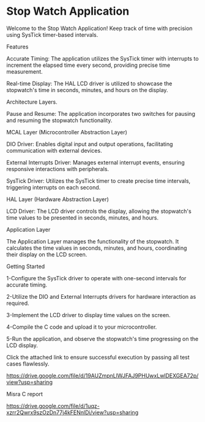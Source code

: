 # Stop Watch Application

Welcome to the Stop Watch Application! Keep track of time with precision using SysTick timer-based intervals.

Features

Accurate Timing: The application utilizes the SysTick timer with interrupts to increment the elapsed time every second, providing precise time measurement.

Real-time Display: The HAL LCD driver is utilized to showcase the stopwatch's time in seconds, minutes, and hours on the display.

Architecture Layers.

Pause and Resume: The application incorporates two switches for pausing and resuming the stopwatch functionality.

MCAL Layer (Microcontroller Abstraction Layer)

DIO Driver: Enables digital input and output operations, facilitating communication with external devices.

External Interrupts Driver: Manages external interrupt events, ensuring responsive interactions with peripherals.

SysTick Driver: Utilizes the SysTick timer to create precise time intervals, triggering interrupts on each second.

HAL Layer (Hardware Abstraction Layer)

LCD Driver: The LCD driver controls the display, allowing the stopwatch's time values to be presented in seconds, minutes, and hours.

Application Layer

The Application Layer manages the functionality of the stopwatch. It calculates the time values in seconds, minutes, and hours, coordinating their display on the LCD screen.

Getting Started

1-Configure the SysTick driver to operate with one-second intervals for accurate timing.

2-Utilize the DIO and External Interrupts drivers for hardware interaction as required.

3-Implement the LCD driver to display time values on the screen.

4-Compile the C code and upload it to your microcontroller.

5-Run the application, and observe the stopwatch's time progressing on the LCD display.

Click the attached link to ensure successful execution by passing all test cases flawlessly.

https://drive.google.com/file/d/19AUZmpnLlWJFAJ9PHUwxLwlDEXGEA72p/view?usp=sharing

Misra C report

https://drive.google.com/file/d/1uqz-xzrr2Qwrx9szOzDn77j4kFENnlDi/view?usp=sharing

